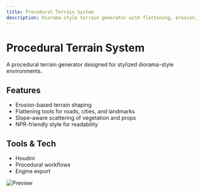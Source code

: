 ```yaml
---
title: Procedural Terrain System
description: Diorama-style terrain generator with flattening, erosion, and slope-aware scattering.
---
```


# Procedural Terrain System

A procedural terrain generator designed for stylized diorama-style environments.

## Features
- Erosion-based terrain shaping
- Flattening tools for roads, cities, and landmarks
- Slope-aware scattering of vegetation and props
- NPR-friendly style for readability

## Tools & Tech
- Houdini
- Procedural workflows
- Engine export

![Preview](/portfolio/procedural-terrain.jpg)
